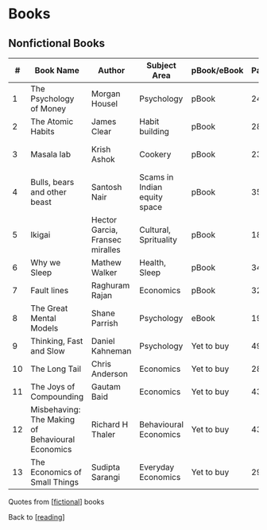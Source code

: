 # Books

## Nonfictional Books

| #   | Book Name                                        | Author                          | Subject Area                 | pBook/eBook | Pages | Notes                                                       | Suggested by            |
| --- | ------------------------------------------------ | ------------------------------- | ---------------------------- | ----------- | ----- | ----------------------------------------------------------- | ----------------------- |
| 1   | The Psychology of Money                          | Morgan Housel                   | Psychology                   | pBook       | 240   | [Blog post](https://dheepak.netlify.app/notes/psych-money/) | Fintwit Community       |
| 2   | The Atomic Habits                                | James Clear                     | Habit building               | pBook       | 288   |                                                             | No idea                 |
| 3   | Masala lab                                       | Krish Ashok                     | Cookery                      | pBook       | 237   |                                                             | Seen and Unseen podcast |
| 4   | Bulls, bears and other beast                     | Santosh Nair                    | Scams in Indian equity space | pBook       | 358   |                                                             | Friends                 |
| 5   | Ikigai                                           | Hector Garcia, Fransec miralles | Cultural, Sprituality        | pBook       | 185   |                                                             | No idea                 |
| 6   | Why we Sleep                                     | Mathew Walker                   | Health, Sleep                | pBook       | 340   |                                                             | Ted talk                |
| 7   | Fault lines                                      | Raghuram Rajan                  | Economics                    | pBook       | 321   |                                                             | Fintwit Community       |
| 8   | The Great Mental Models                          | Shane Parrish                   | Psychology                   | eBook       | 197   |                                                             | The knowledge project   |
| 9   | Thinking, Fast and Slow                          | Daniel Kahneman                 | Psychology                   | Yet to buy  | 499   |                                                             | Psychology Videos       |
| 10  | The Long Tail                                    | Chris Anderson                  | Economics                    | Yet to buy  | 288   |                                                             | Guy Spier's book        |
| 11  | The Joys of Compounding                          | Gautam Baid                     | Economics                    | Yet to buy  | 432   |                                                             | Fintwit Community       |
| 12  | Misbehaving: The Making of Behavioural Economics | Richard H Thaler                | Behavioural Economics        | Yet to buy  | 432   |                                                             | Dr Sanjoy Bhattacharyya |
| 13  | The Economics of Small Things                    | Sudipta Sarangi                 | Everyday Economics           | Yet to buy  | 296   |                                                             | Naanayam Vikatan        |

Quotes from [[fictional]] books

Back to [[reading]]

[//begin]: # "Autogenerated link references for markdown compatibility"
[fictional]: fictional.md "Quotes from Fictional Books"
[reading]: reading.md "Reading"
[//end]: # "Autogenerated link references"
